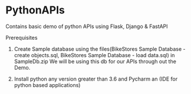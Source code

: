 # PythonAPIs
Contains basic demo of python APIs using Flask, Django &amp; FastAPI

Prerequisites
1.  Create Sample database using the files(BikeStores Sample Database - create objects.sql, BikeStores Sample Database - load data.sql) in SampleDb.zip
We will be using this db for our APIs through out the Demo.

2. Install python any version greater than 3.6 and Pycharm an (IDE for python based applications)

